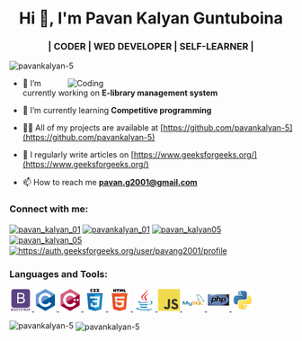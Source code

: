 <h1 align="center">Hi 👋, I'm Pavan Kalyan Guntuboina</h1>
<h3 align="center">| CODER | WED DEVELOPER | SELF-LEARNER |</h3>

<p align="left"> <img src="https://komarev.com/ghpvc/?username=pavankalyan-5&label=Profile%20views&color=0e75b6&style=flat" alt="pavankalyan-5" /> </p>
<img align="right" alt="Coding" width="400" src="https://i.imgur.com/bPHcsTs.gif">

- 🔭 I’m currently working on **E-library management system**

- 🌱 I’m currently learning **Competitive programming**

- 👨‍💻 All of my projects are available at [https://github.com/pavankalyan-5](https://github.com/pavankalyan-5)

- 📝 I regularly write articles on [https://www.geeksforgeeks.org/](https://www.geeksforgeeks.org/)

- 📫 How to reach me **pavan.g2001@gmail.com**

<h3 align="left">Connect with me:</h3>
<p align="left">
<a href="https://instagram.com/pavan_kalyan_01" target="blank"><img align="center" src="https://raw.githubusercontent.com/rahuldkjain/github-profile-readme-generator/master/src/images/icons/Social/instagram.svg" alt="pavan_kalyan_01" height="30" width="40" /></a>
<a href="https://www.codechef.com/users/pavankalyan_01" target="blank"><img align="center" src="https://cdn.jsdelivr.net/npm/simple-icons@3.1.0/icons/codechef.svg" alt="pavankalyan_01" height="30" width="40" /></a>
<a href="https://www.hackerrank.com/pavan_kalyan05" target="blank"><img align="center" src="https://raw.githubusercontent.com/rahuldkjain/github-profile-readme-generator/master/src/images/icons/Social/hackerrank.svg" alt="pavan_kalyan05" height="30" width="40" /></a>
<a href="https://www.leetcode.com/pavan_kalyan_05" target="blank"><img align="center" src="https://raw.githubusercontent.com/rahuldkjain/github-profile-readme-generator/master/src/images/icons/Social/leet-code.svg" alt="pavan_kalyan_05" height="30" width="40" /></a>
<a href="https://auth.geeksforgeeks.org/user/https://auth.geeksforgeeks.org/user/pavang2001/profile" target="blank"><img align="center" src="https://raw.githubusercontent.com/rahuldkjain/github-profile-readme-generator/master/src/images/icons/Social/geeks-for-geeks.svg" alt="https://auth.geeksforgeeks.org/user/pavang2001/profile" height="30" width="40" /></a>
</p>

<h3 align="left">Languages and Tools:</h3>
<p align="left"> <a href="https://getbootstrap.com" target="_blank"> <img src="https://raw.githubusercontent.com/devicons/devicon/master/icons/bootstrap/bootstrap-plain-wordmark.svg" alt="bootstrap" width="40" height="40"/> </a> <a href="https://www.cprogramming.com/" target="_blank"> <img src="https://raw.githubusercontent.com/devicons/devicon/master/icons/c/c-original.svg" alt="c" width="40" height="40"/> </a> <a href="https://www.w3schools.com/cpp/" target="_blank"> <img src="https://raw.githubusercontent.com/devicons/devicon/master/icons/cplusplus/cplusplus-original.svg" alt="cplusplus" width="40" height="40"/> </a> <a href="https://www.w3schools.com/css/" target="_blank"> <img src="https://raw.githubusercontent.com/devicons/devicon/master/icons/css3/css3-original-wordmark.svg" alt="css3" width="40" height="40"/> </a> <a href="https://www.w3.org/html/" target="_blank"> <img src="https://raw.githubusercontent.com/devicons/devicon/master/icons/html5/html5-original-wordmark.svg" alt="html5" width="40" height="40"/> </a> <a href="https://www.java.com" target="_blank"> <img src="https://raw.githubusercontent.com/devicons/devicon/master/icons/java/java-original.svg" alt="java" width="40" height="40"/> </a> <a href="https://developer.mozilla.org/en-US/docs/Web/JavaScript" target="_blank"> <img src="https://raw.githubusercontent.com/devicons/devicon/master/icons/javascript/javascript-original.svg" alt="javascript" width="40" height="40"/> </a> <a href="https://www.mysql.com/" target="_blank"> <img src="https://raw.githubusercontent.com/devicons/devicon/master/icons/mysql/mysql-original-wordmark.svg" alt="mysql" width="40" height="40"/> </a> <a href="https://www.php.net" target="_blank"> <img src="https://raw.githubusercontent.com/devicons/devicon/master/icons/php/php-original.svg" alt="php" width="40" height="40"/> </a> <a href="https://www.python.org" target="_blank"> <img src="https://raw.githubusercontent.com/devicons/devicon/master/icons/python/python-original.svg" alt="python" width="40" height="40"/> </a> </p>

<p><img align="left" src="https://github-readme-stats.vercel.app/api/top-langs?username=pavankalyan-5&show_icons=true&locale=en&layout=compact" alt="pavankalyan-5" /></p>

<p>&nbsp;<img align="center" src="https://github-readme-stats.vercel.app/api?username=pavankalyan-5&show_icons=true&locale=en" alt="pavankalyan-5" /></p>
